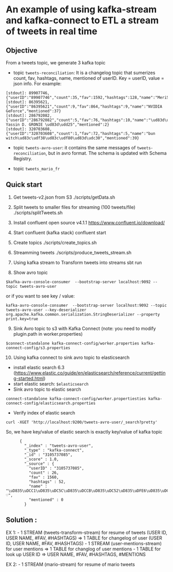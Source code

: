 # An example of using kafka-stream and kafka-connect to ETL a stream of tweets in real time

## Objective
From a tweets topic, we generate 3 kafka topic 

* topic `tweets-reconciliation`: It is a changelog topic that sumerizes count, fav, hashtags, name, mentioned of userID. Key = userID, value = json info. For example:

```
[stdout]: 89907746, {"userID":"89907746","count":35,"fav":1592,"hashtags":128,"name":"MeriStation.com","mentioned":7}
[stdout]: 86395621, {"userID":"86395621","count":9,"fav":864,"hashtags":9,"name":"NVIDIA GeForce","mentioned":37}
[stdout]: 286792082, {"userID":"286792082","count":5,"fav":76,"hashtags":10,"name":"\ud83d\udd25 Yassin D. GRONIE \ud83d\udd25","mentioned":2}
[stdout]: 320703608, {"userID":"320703608","count":1,"fav":72,"hashtags":5,"name":"bun witch\ud83c\udf38\ud83c\udf80\ud83d\udc30","mentioned":39}
```

* topic `tweets-avro-user`: it contains the same messages of `tweets-reconciliation`, but in avro format. The schema is updated with Schema Registry.

* topic `tweets_mario_fr`

## Quick start

1. Get tweets-v2.json from S3
./scripts/getData.sh 

2. Split tweets to smaller files for streaming (100 tweets/file)
./scripts/splitTweets.sh

3. Install confluent open source v4.1.1
https://www.confluent.io/download/

4. Start confluent (kafka stack)
confluent start

5. Create topics 
./scripts/create_topics.sh

6. Streamming tweets 
./scripts/produce_tweets_stream.sh

7. Using kafka stream to Transform tweets into streams
sbt run

8. Show avro topic
```
$kafka-avro-console-consumer  --bootstrap-server localhost:9092 --topic tweets-avro-user
```

or if you want to see key / value:
```
kafka-avro-console-consumer  --bootstrap-server localhost:9092 --topic tweets-avro-user --key-deserializer org.apache.kafka.common.serialization.StringDeserializer --property  print.key=true
```

9. Sink Avro topic to s3 with Kafka Connect   (note: you need to modify plugin.path in worker.properties)
```
$connect-standalone kafka-connect-config/worker.properties kafka-connect-config/s3.properties 
```


10. Using kafka connect to sink avro topic to elasticsearch

* install elastic search 6.3 (https://www.elastic.co/guide/en/elasticsearch/reference/current/getting-started.html)
* start elastic search: `$elasticsearch`
* Sink avro topic to elastic search 
```
connect-standalone kafka-connect-config/worker.propertiesties kafka-connect-config/elasticsearch.properties 
```
* Verify index of elastic search
```
curl -XGET 'http://localhost:9200/tweets-avro-user/_search?pretty'
```

So, we have key/value of elastic search is exactly key/value of kafka topic

```
      {
        "_index" : "tweets-avro-user",
        "_type" : "kafka-connect",
        "_id" : "3105737085",
        "_score" : 1.0,
        "_source" : {
          "userID" : "3105737085",
          "count" : 26,
          "fav" : 1560,
          "hashtags" : 52,
          "name" : "\uD835\uDCC1\uD835\uDC5C\uD835\uDCCB\uD835\uDC52\uD835\uDFE6\uD835\uDC52\uD835\uDCCB\uD835\uDCB6 ♡",
          "mentioned" : 0
        }
```





## Solution :
EX 1:
	- 1 STREAM (tweets-transform-stream) for resume of tweets (USER ID, USER NAME, #FAV, #HASHTAGS) 
		=> 1 TABLE for changelog of user (USER ID, USER NAME, #FAV, #HASHTAGS) 
	- 1 STREAM (user-mentions-stream) for user mentions 
		=> 1 TABLE for changlog of user mentions
	- 1 TABLE for look up USER ID => USER NAME, #FAV, #HASHTAGS, #MENTIONS

EX 2:
	- 1 STREAM (mario-stream)  for resume of mario tweets 
